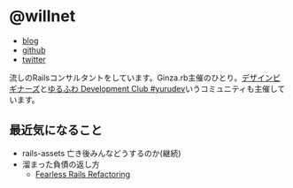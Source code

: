 # @willnet

- [blog](http://willnet.in/)
- [github](https://github.com/willnet)
- [twitter](https://twitter.com/netwillnet)

流しのRailsコンサルタントをしています。Ginza.rb主催のひとり。[デザインビギナーズ](http://debeg.doorkeeper.jp/)と[ゆるふわ Development Club #yurudev](http://yurufuwa.club/)いうコミュニティも主催しています。

## 最近気になること

- rails-assets 亡き後みんなどうするのか(継続)
- 溜まった負債の返し方
  - [Fearless Rails Refactoring](http://rails-refactoring.com/)
